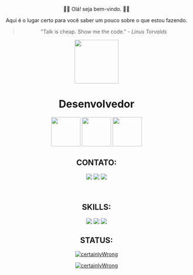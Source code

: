 
<div align="center">

  👋🏼 Olá! seja bem-vindo. 👋🏼
  
  Aqui é o lugar certo para você saber um pouco sobre o que estou fazendo.
  > "Talk is cheap. Show me the code." - *Linus Torvalds*

  <img src="https://forums-images.oneplus.net/data/webimg/2021/01-29/6014374e3a762.gif" width="120">
  
  <h1><b>Desenvolvedor</b></h1>

  <img src="https://media.giphy.com/media/H6PNB75ZvYUDZmREn3/giphy.gif" width="80">
  <img src="https://media.giphy.com/media/H6PNB75ZvYUDZmREn3/giphy.gif" width="80">
  <img src="https://media.giphy.com/media/H6PNB75ZvYUDZmREn3/giphy.gif" width="80">

  <br>
  
  ## CONTATO:
  <a href="https://t.me/adrianorsousa"><img src="https://img.shields.io/badge/Telegram-2CA5E0?style=for-the-badge&logo=telegram&logoColor=white" /></a>
  <a href="mailto:adriano42335@gmail.com"><img src="https://img.shields.io/badge/-Gmail-FF0000?style=for-the-badge&labelColor=FF0000&logo=gmail&logoColor=white"/></a>
  <a href="https://www.linkedin.com/in/adriano-r-de-sousa-34bb44212/"><img src="https://img.shields.io/badge/LinkedIn-0077B5?style=for-the-badge&logo=linkedin&logoColor=white" /></a>
  
  <br>

  ## SKILLS:

  <img src="https://img.shields.io/badge/Python-3776AB?style=for-the-badge&logo=python&logoColor=white">
  <img src="https://img.shields.io/badge/Linux-E34F26?style=for-the-badge&logo=linux&logoColor=white" />
  <img src="https://img.shields.io/badge/Git-E34F26?style=for-the-badge&logo=git&logoColor=white" />

  <br>

  ## STATUS:

  [![certainlyWrong](https://github-readme-stats.vercel.app/api?username=certainlyWrong&theme=dark)](https://github.com/certainlyWrong/)
  
  [![certainlyWrong](https://github-readme-stats.vercel.app/api/top-langs/?username=certainlyWrong&hide=html&layout=compact&theme=dark)](https://github.com/certainlyWrong/)
</div>

